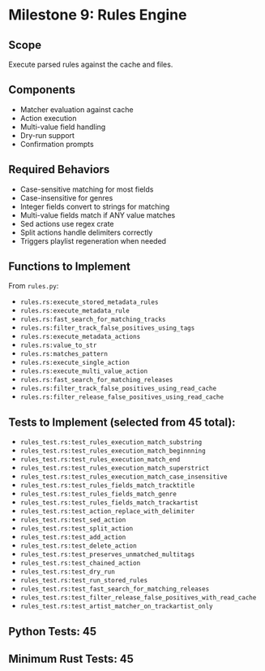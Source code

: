 # Milestone 9: Rules Engine

## Scope
Execute parsed rules against the cache and files.

## Components
- Matcher evaluation against cache
- Action execution
- Multi-value field handling
- Dry-run support
- Confirmation prompts

## Required Behaviors
- Case-sensitive matching for most fields
- Case-insensitive for genres
- Integer fields convert to strings for matching
- Multi-value fields match if ANY value matches
- Sed actions use regex crate
- Split actions handle delimiters correctly
- Triggers playlist regeneration when needed

## Functions to Implement
From `rules.py`:
- `rules.rs:execute_stored_metadata_rules`
- `rules.rs:execute_metadata_rule`
- `rules.rs:fast_search_for_matching_tracks`
- `rules.rs:filter_track_false_positives_using_tags`
- `rules.rs:execute_metadata_actions`
- `rules.rs:value_to_str`
- `rules.rs:matches_pattern`
- `rules.rs:execute_single_action`
- `rules.rs:execute_multi_value_action`
- `rules.rs:fast_search_for_matching_releases`
- `rules.rs:filter_track_false_positives_using_read_cache`
- `rules.rs:filter_release_false_positives_using_read_cache`

## Tests to Implement (selected from 45 total):
- `rules_test.rs:test_rules_execution_match_substring`
- `rules_test.rs:test_rules_execution_match_beginnning`
- `rules_test.rs:test_rules_execution_match_end`
- `rules_test.rs:test_rules_execution_match_superstrict`
- `rules_test.rs:test_rules_execution_match_case_insensitive`
- `rules_test.rs:test_rules_fields_match_tracktitle`
- `rules_test.rs:test_rules_fields_match_genre`
- `rules_test.rs:test_rules_fields_match_trackartist`
- `rules_test.rs:test_action_replace_with_delimiter`
- `rules_test.rs:test_sed_action`
- `rules_test.rs:test_split_action`
- `rules_test.rs:test_add_action`
- `rules_test.rs:test_delete_action`
- `rules_test.rs:test_preserves_unmatched_multitags`
- `rules_test.rs:test_chained_action`
- `rules_test.rs:test_dry_run`
- `rules_test.rs:test_run_stored_rules`
- `rules_test.rs:test_fast_search_for_matching_releases`
- `rules_test.rs:test_filter_release_false_positives_with_read_cache`
- `rules_test.rs:test_artist_matcher_on_trackartist_only`

## Python Tests: 45
## Minimum Rust Tests: 45